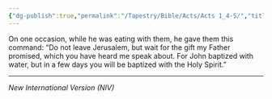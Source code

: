 ```yaml
---
{"dg-publish":true,"permalink":"/Tapestry/Bible/Acts/Acts 1_4-5/","title":"Acts 1:4-5","hide":true,"tags":["bible-verse","bible-verse"],"dgHomeLink":true,"dgShowLocalGraph":true,"dgEnableSearch":true}
---
```


On one occasion, while he was eating with them, he gave them this command: “Do not leave Jerusalem, but wait for the gift my Father promised, which you have heard me speak about. For John baptized with water, but in a few days you will be baptized with the Holy Spirit.”

---
*New International Version (NIV)*
